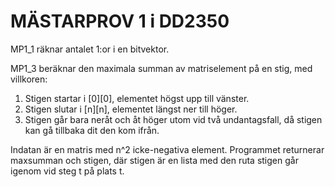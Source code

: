 # MÄSTARPROV 1 i DD2350

MP1_1 räknar antalet 1:or i en bitvektor.

MP1_3 beräknar den maximala summan av matriselement på en stig, med villkoren:
1. Stigen startar i [0][0], elementet högst upp till vänster.
2. Stigen slutar i [n][n], elementet längst ner till höger.
3. Stigen går bara neråt och åt höger utom vid två undantagsfall, då stigen kan gå tillbaka dit den kom ifrån.

Indatan är en matris med n^2 icke-negativa element. Programmet returnerar maxsumman och stigen, där stigen är en lista med den ruta stigen går igenom vid steg t på plats t.


